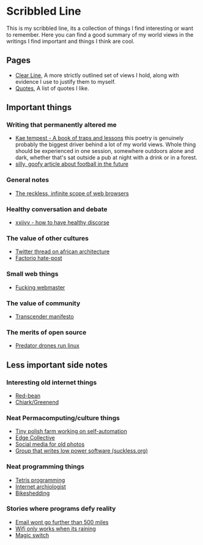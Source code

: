 
# Scribbled Line
This is my scribbled line, its a collection of things I find interesting or want to remember. Here you can find a good summary of my world views in the writings I find important and things I think are cool.

## Pages
- [Clear Line](ClearLine.html), A more strictly outlined set of views I hold, along with evidence I use to justify them to myself.
- [Quotes](Quotes.html), A list of quotes I like.

## Important things

### Writing that permanently altered me
- [Kae tempest - A book of traps and lessons](traps-and-lessons/) this poetry is genuinely probably the biggest driver behind a lot of my world views. Whole thing should be experienced in one session, somewhere outdoors alone and dark, whether that's sat outside a pub at night with a drink or in a forest.
- [silly, goofy article about football in the future](https://www.sbnation.com/a/17776-football)

### General notes
- [The reckless, infinite scope of web browsers](https://drewdevault.com/2020/03/18/Reckless-limitless-scope.html)

### Healthy conversation and debate
- [xxiivv - how to have healthy discorse](https://wiki.xxiivv.com/site/discourse.html)

### The value of other cultures
- [Twitter thread on african architecture](https://x.com/Vincredible__/status/1167748981188902914)
- [Factorio hate-post](https://reincantamentox.substack.com/p/drop-13-divine-automation)

### Small web things
- [Fucking webmaster](https://justinjackson.ca/webmaster/)

### The value of community
- [Transcender manifesto](https://digital-anthropology.me/2019/03/13/a-transcender-manifesto-for-a-world-beyond-capitalism-a-seed/)

### The merits of open source
- [Predator drones run linux](https://j3s.sh/thought/drones-run-linux-free-software-isnt-enough.html)

## Less important side notes

### Interesting old internet things
- [Red-bean](www.red-bean.com)
- [Chiark/Greenend](https://www.chiark.greenend.org.uk/)

### Neat Permacomputing/culture things
- [Tiny polish farm working on self-automation](https://www.agrokruh.sk/en/technologia/)
- [Edge Collective](https://edgecollective.io/)
- [Social media for old photos](https://640x480.net/)
- [Group that writes low power software (suckless.org)](https://suckless.org/)

### Neat programming things
- [Tetris programming](https://meatfighter.com/tetromino-computer/index.html)
- [Internet archiologist](http://art.teleportacia.org/olia.html)
- [Bikeshedding](https://bikeshed.com/)

### Stories where programs defy reality
- [Email wont go further than 500 miles](500-miles.txt)
- [Wifi only works when its raining](https://predr.ag/blog/wifi-only-works-when-its-raining/)
- [Magic switch](magic-switch.txt)